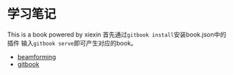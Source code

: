# 学习笔记

This is a book powered by xiexin
首先通过`gitbook install`安装book.json中的插件
输入`gitbook serve`即可产生对应的book。

* [beamforming](beamforming/beamforming.md)
* [gitbook](gitbook/gitbook.md)
 
